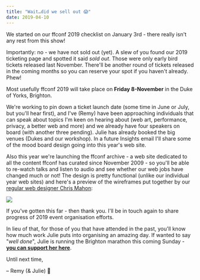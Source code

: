 ```yaml
---
title: "Wait…did we sell out 😱"
date: 2019-04-10
---
```


We started on our ffconf 2019 checklist on January 3rd - there really isn't any rest from this show!

Importantly: no - we have not sold out (yet). A slew of you found our 2019 ticketing page and spotted it said _sold out_. Those were only early bird tickets released last November. There'll be another round of tickets released in the coming months so you can reserve your spot if you haven't already. Phew!

Most usefully ffconf 2019 will take place on **Friday 8-November** in the Duke of Yorks, Brighton.

We're working to pin down a ticket launch date (some time in June or July, but you'll hear first), and I've (Remy) have been approaching individuals that can speak about topics I'm keen on hearing about (web art, performance, privacy, a better web and more) and we already have four speakers on board (with another three pending). Julie has already booked the big venues (Dukes and our workshop). In a future Insights email I'll share some of the mood board design going into this year's web site.

Also this year we're launching the ffconf archive - a web site dedicated to all the content ffconf has curated since November 2009 - so you'll be able to re-watch talks and listen to audio and see whether our web jobs have changed much or not! The design is pretty functional (unlike our individual year web sites) and here's a preview of the wireframes put together by our [regular web designer Chris Mahon](https://mobile.twitter.com/chrismahon):

![](/images/articles/content_preview-wires.png)


If you've gotten this far - then thank you. I'll be in touch again to share progress of 2019 event organisation efforts.

In lieu of that, for those of you that have attended in the past, you'll know how much work Julie puts into organising an amazing day. If wanted to say "_well done_", Julie is running the Brighton marathon this coming Sunday - [**you can support her here**](https://uk.virginmoneygiving.com/fundraiser-display/showROFundraiserPage?userUrl=Julieisrunning&pageUrl=3).

Until next time,

– Remy (& Julie) 👋
